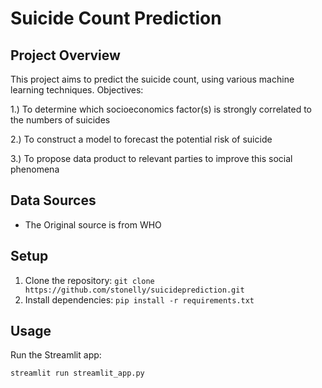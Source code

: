 # Suicide Count Prediction


## Project Overview
This project aims to predict the suicide count, using various machine learning techniques.
Objectives:

1.) To determine which socioeconomics factor(s) is strongly correlated to the numbers of suicides

2.) To construct a model to forecast the potential risk of suicide

3.) To propose data product to relevant parties to improve this social phenomena


## Data Sources
- The Original source is from WHO


## Setup
1. Clone the repository: `git clone https://github.com/stonelly/suicideprediction.git`
2. Install dependencies: `pip install -r requirements.txt`

## Usage
Run the Streamlit app:
```bash
streamlit run streamlit_app.py
